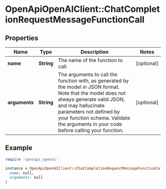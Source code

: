 # OpenApiOpenAIClient::ChatCompletionRequestMessageFunctionCall

## Properties

| Name | Type | Description | Notes |
| ---- | ---- | ----------- | ----- |
| **name** | **String** | The name of the function to call. | [optional] |
| **arguments** | **String** | The arguments to call the function with, as generated by the model in JSON format. Note that the model does not always generate valid JSON, and may hallucinate parameters not defined by your function schema. Validate the arguments in your code before calling your function. | [optional] |

## Example

```ruby
require 'openapi_openai'

instance = OpenApiOpenAIClient::ChatCompletionRequestMessageFunctionCall.new(
  name: null,
  arguments: null
)
```

